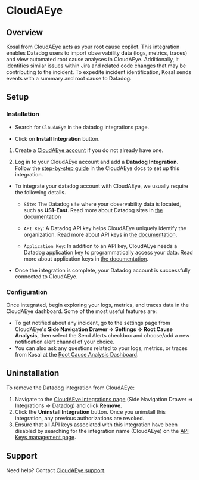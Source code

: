 # CloudAEye

## Overview

Kosal from CloudAEye acts as your root cause copilot. This integration enables Datadog users to import observability data (logs, metrics, traces) and view automated root cause analyses in CloudAEye. Additionally, it identifies similar issues within Jira and related code changes that may be contributing to the incident. To expedite incident identification, Kosal sends events with a summary and root cause to Datadog.

## Setup

### Installation

- Search for `CloudAEye` in the datadog integrations page.

- Click on **Install Integration** button.

1. Create a [CloudAEye account](https://docs.cloudaeye.com/user-guide/tasks/register.html) if you do not already have one. 

2. Log in to your CloudAEye account and add a **Datadog Integration**. Follow the [step-by-step guide](https://docs.cloudaeye.com/user-guide/integrations/datadog.html) in the CloudAEye docs to set up this integration. 

  - To integrate your datadog account with CloudAEye, we usually require the following details.

    - `Site`: The Datadog site where your observability data is located, such as **US1-East**. Read more about Datadog sites in [the documentation](https://docs.datadoghq.com/getting_started/site/#access-the-datadog-site)

    - `API Key`: A Datadog API key helps CloudAEye uniquely identify the organization. Read more about API keys in [the documentation](https://docs.datadoghq.com/account_management/api-app-keys/).

    - `Application Key`: In addition to an API key, CloudAEye needs a Datadog application key to programmatically access your data. Read more about application keys in [the documentation](https://docs.datadoghq.com/account_management/api-app-keys/).


- Once the integration is complete, your Datadog account is successfully connected to CloudAEye.

### Configuration

Once integrated, begin exploring your logs, metrics, and traces data in the CloudAEye dashboard. Some of the most useful features are:
- To get notified about any incident, go to the settings page from CloudAEye's **Side Navigation Drawer => Settings => Root Cause Analysis**, then select the Send Alerts checkbox and choose/add a new notification alert channel of your choice.
- You can also ask any questions related to your logs, metrics, or traces from Kosal at the [Root Cause Analysis Dashboard][4].

## Uninstallation

To remove the Datadog integration from CloudAEye:
1. Navigate to the [CloudAEye integrations page][1] (Side Navigation Drawer => Integrations => Datadog) and click **Remove**.
3. Click the **Uninstall Integration** button. Once you uninstall this integration, any previous authorizations are revoked.
3. Ensure that all API keys associated with this integration have been disabled by searching for the integration name (CloudAEye) on the [API Keys management page][3].

## Support

Need help? Contact [CloudAEye support](mailto:support@cloudaeye.com).


[1]: https://console.cloudaeye.com/integrations/datadog
[2]: https://app.datadoghq.com/organization-settings/oauth-applications
[3]: https://app.datadoghq.com/organization-settings/api-keys?filter=CloudAEye
[4]: https://console.cloudaeye.com/rca?startTime=1,months&endTime=now
